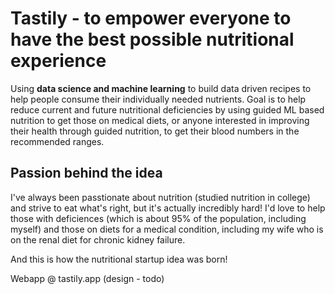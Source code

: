 # Tastily - to empower everyone to have the best possible nutritional experience
Using **data science and machine learning** to build data driven recipes to help people consume their individually needed nutrients. Goal is to help reduce current and future nutritional deficiencies by using guided ML based nutrition to get those on medical diets, or anyone interested in improving their health through guided nutrition, to get their blood numbers in the recommended ranges.

## Passion behind the idea
I've always been passtionate about nutrition (studied nutrition in college) and strive to eat what's right, but it's actually incredibly hard! I'd love to help those with deficiences (which is about 95% of the population, including myself) and those on diets for a medical condition, including my wife who is on the renal diet for chronic kidney failure.

And this is how the nutritional startup idea was born!

Webapp @ tastily.app (design - todo)
